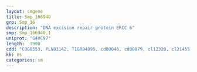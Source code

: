 ```yaml
---
layout: smgene
title: Smp_166940
grp: Smp_16
description: "DNA excision repair protein ERCC 6"
smp: Smp_166940.1
uniprot: "G4VC97"
length:  3900
cdd: "COG0553, PLN03142, TIGR04095, cd00046, cd00079, cl12320, cl21455, pfam00176, pfam00271, pfam05904, pfam13872, smart00487, smart00490"
kk: ns
categories: sm
---
```

